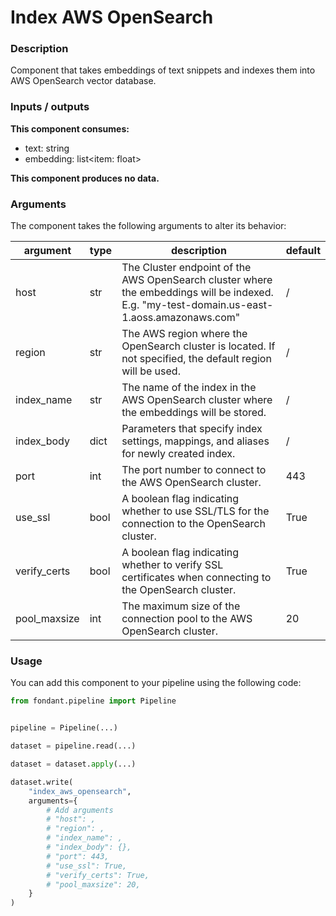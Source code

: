 # Index AWS OpenSearch

### Description
Component that takes embeddings of text snippets and indexes them into AWS OpenSearch vector database.

### Inputs / outputs

**This component consumes:**

- text: string
- embedding: list<item: float>

**This component produces no data.**

### Arguments

The component takes the following arguments to alter its behavior:

| argument | type | description | default |
| -------- | ---- | ----------- | ------- |
| host | str | The Cluster endpoint of the AWS OpenSearch cluster where the embeddings will be indexed. E.g. "my-test-domain.us-east-1.aoss.amazonaws.com" | / |
| region | str | The AWS region where the OpenSearch cluster is located. If not specified, the default region will be used. | / |
| index_name | str | The name of the index in the AWS OpenSearch cluster where the embeddings will be stored. | / |
| index_body | dict | Parameters that specify index settings, mappings, and aliases for newly created index. | / |
| port | int | The port number to connect to the AWS OpenSearch cluster. | 443 |
| use_ssl | bool | A boolean flag indicating whether to use SSL/TLS for the connection to the OpenSearch cluster. | True |
| verify_certs | bool | A boolean flag indicating whether to verify SSL certificates when connecting to the OpenSearch cluster. | True |
| pool_maxsize | int | The maximum size of the connection pool to the AWS OpenSearch cluster. | 20 |

### Usage

You can add this component to your pipeline using the following code:

```python
from fondant.pipeline import Pipeline


pipeline = Pipeline(...)

dataset = pipeline.read(...)

dataset = dataset.apply(...)

dataset.write(
    "index_aws_opensearch",
    arguments={
        # Add arguments
        # "host": ,
        # "region": ,
        # "index_name": ,
        # "index_body": {},
        # "port": 443,
        # "use_ssl": True,
        # "verify_certs": True,
        # "pool_maxsize": 20,
    }
)
```

